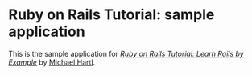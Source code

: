 # Ruby on Rails Tutorial: sample application


This is the sample application for
[*Ruby on Rails Tutorial: Learn Rails by Example*](http://railstutorial.org/)
by [Michael Hartl](http://michaelhartl.com/).


